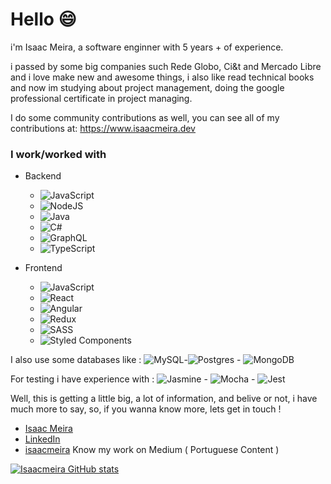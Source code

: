 # Hello 😄

i'm Isaac Meira, a software enginner with 5 years + of experience. 

i passed by some big companies such Rede Globo, Ci&t and Mercado Libre and i love make new and awesome things, i also like read technical books and now im studying about project management, doing the google professional certificate in project managing.

I do some community contributions as well, you can see all of my contributions at: https://www.isaacmeira.dev 

### I work/worked with

* Backend 

  * <img alt="JavaScript" src="https://img.shields.io/badge/javascript%20-%23323330.svg?&style=for-the-badge&logo=javascript&logoColor=%23F7DF1E"/>
  * <img alt="NodeJS" src="https://img.shields.io/badge/node.js%20-%2343853D.svg?&style=for-the-badge&logo=node.js&logoColor=white"/>
  * <img alt="Java" src="https://img.shields.io/badge/java-%23ED8B00.svg?&style=for-the-badge&logo=java&logoColor=white"/>
  * <img alt="C#" src="https://img.shields.io/badge/c%23%20-%23239120.svg?&style=for-the-badge&logo=c-sharp&logoColor=white"/>
  * <img alt="GraphQL" src="https://img.shields.io/badge/-GraphQL-E10098?style=for-the-badge&logo=graphql"/>
  * <img alt="TypeScript" src="https://img.shields.io/badge/typescript%20-%23007ACC.svg?&style=for-the-badge&logo=typescript&logoColor=white"/>
  
* Frontend

  * <img alt="JavaScript" src="https://img.shields.io/badge/javascript%20-%23323330.svg?&style=for-the-badge&logo=javascript&logoColor=%23F7DF1E"/>
  * <img alt="React" src="https://img.shields.io/badge/react%20-%2320232a.svg?&style=for-the-badge&logo=react&logoColor=%2361DAFB"/>
  * <img alt="Angular" src="https://img.shields.io/badge/angular%20-%23DD0031.svg?&style=for-the-badge&logo=angular&logoColor=white"/>
  * <img alt="Redux" src="https://img.shields.io/badge/redux%20-%23593d88.svg?&style=for-the-badge&logo=redux&logoColor=white"/>
  * <img alt="SASS" src="https://img.shields.io/badge/SASS%20-hotpink.svg?&style=for-the-badge&logo=SASS&logoColor=white"/>
  * <img alt="Styled Components" src="https://img.shields.io/badge/styled--components-DB7093?style=for-the-badge&logo=styled-components&logoColor=white"/>
  
I also use some databases like :  <img alt="MySQL" src="https://img.shields.io/badge/mysql-%2300f.svg?&style=for-the-badge&logo=mysql&logoColor=white"/>-<img alt="Postgres" src ="https://img.shields.io/badge/postgres-%23316192.svg?&style=for-the-badge&logo=postgresql&logoColor=white"/>  -  <img alt="MongoDB" src ="https://img.shields.io/badge/MongoDB-%234ea94b.svg?&style=for-the-badge&logo=mongodb&logoColor=white"/>
  
For testing i have experience with : <img alt="Jasmine" src="https://img.shields.io/badge/jasmine-%238A4182.svg?&style=for-the-badge&logo=jasmine&logoColor=white" /> - <img alt="Mocha" src="https://img.shields.io/badge/-mocha-%238D6748?&style=for-the-badge&logo=mocha&logoColor=white"/> - <img alt="Jest" src="https://img.shields.io/badge/-jest-%23C21325?&style=for-the-badge&logo=jest&logoColor=white"/>  
  
Well, this is getting a little big, a lot of information, and belive or not, i have much more to say, so, if you wanna know more, lets get in touch !
 
- [Isaac Meira](https://www.isaacmeira.dev)
- [LinkedIn](https://www.linkedin.com/in/isaac-meira-15b8b7143/)
- [isaacmeira](https://isaacmeira.medium.com/) Know my work on Medium ( Portuguese Content )


[![Isaacmeira GitHub stats](https://github-readme-stats.vercel.app/api?username=isaacmeira&show_icons=true&theme=radical)](https://github.com/isaacmeira/github-readme-stats)

